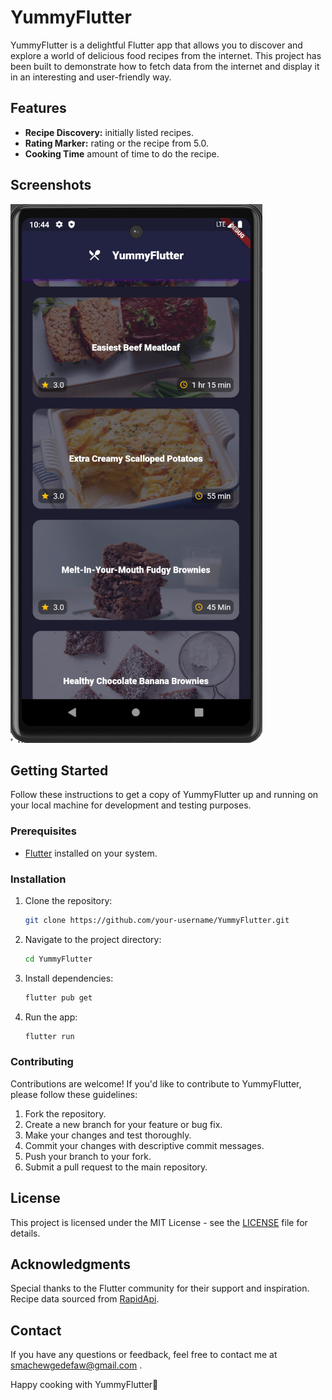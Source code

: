 # YummyFlutter

YummyFlutter is a delightful Flutter app that allows you to discover and explore a world of delicious food recipes from the internet. This project has been built to demonstrate how to fetch data from the internet and display it in an interesting and user-friendly way.

## Features

- **Recipe Discovery:** initially listed recipes.
- **Rating Marker:** rating or the recipe from 5.0.
- **Cooking Time** amount of time to do the recipe.

## Screenshots

![Homepage](https://github.com/sgc93/YummyFlutter/blob/main/assets/images/ScreenshotYummyFlutter.png)

## Getting Started

Follow these instructions to get a copy of YummyFlutter up and running on your local machine for development and testing purposes.

### Prerequisites

- [Flutter](https://flutter.dev/) installed on your system.

### Installation

1. Clone the repository:

   ```bash
   git clone https://github.com/your-username/YummyFlutter.git

2. Navigate to the project directory:

   ```bash
   cd YummyFlutter
3. Install dependencies:

   ```bash
   flutter pub get
4. Run the app:

   ```bash
   flutter run
### Contributing
   Contributions are welcome! If you'd like to contribute to YummyFlutter, please follow these guidelines:

   1. Fork the repository.
   2. Create a new branch for your feature or bug fix.
   3. Make your changes and test thoroughly.
   4. Commit your changes with descriptive commit messages.
   5. Push your branch to your fork.
   6. Submit a pull request to the main repository.
## License
This project is licensed under the MIT License - see the [LICENSE]() file for details.

## Acknowledgments
Special thanks to the Flutter community for their support and inspiration.
Recipe data sourced from [RapidApi]().

## Contact
If you have any questions or feedback, feel free to contact me at smachewgedefaw@gmail.com .

Happy cooking with YummyFlutter🤔

